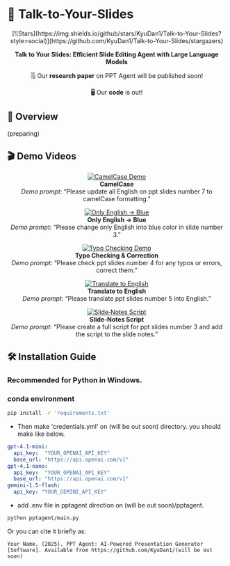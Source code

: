   # 🚀 Talk-to-Your-Slides
  


<div align="center">
[![Stars](https://img.shields.io/github/stars/KyuDan1/Talk-to-Your-Slides?style=social)](https://github.com/KyuDan1/Talk-to-Your-Slides/stargazers)


  
  **Talk to Your Slides: Efficient Slide Editing Agent with Large Language Models**
  
🗒️ Our **research paper** on PPT Agent will be published soon!

🖥️ Our **code** is out!
</div>

## 📖 Overview
(preparing)

## 🎬 Demo Videos

<div align="center">

[![CamelCase Demo](https://img.youtube.com/vi/9nJ0-yofr7Y/0.jpg)](https://youtu.be/9nJ0-yofr7Y "CamelCase Formatting")  
**CamelCase**  
*Demo prompt:* “Please update all English on ppt slides number 7 to camelCase formatting.”  

[![Only English → Blue](https://img.youtube.com/vi/eVSs6xi-bEs/0.jpg)](https://youtu.be/eVSs6xi-bEs "Only English Blue")  
**Only English → Blue**  
*Demo prompt:* “Please change only English into blue color in slide number 3.”  

[![Typo Checking Demo](https://img.youtube.com/vi/rBIBsnWX3W0/0.jpg)](https://youtu.be/rBIBsnWX3W0 "Typo Checking & Correction")  
**Typo Checking & Correction**  
*Demo prompt:* “Please check ppt slides number 4 for any typos or errors, correct them.”  

[![Translate to English](https://img.youtube.com/vi/GLS_9xh2C-4/0.jpg)](https://youtu.be/GLS_9xh2C-4 "Translate Slides")  
**Translate to English**  
*Demo prompt:* “Please translate ppt slides number 5 into English.”  

[![Slide‑Notes Script](https://img.youtube.com/vi/5vzYd5ov_Cs/0.jpg)](https://youtu.be/5vzYd5ov_Cs "Generate Slide Notes")  
**Slide‑Notes Script**  
*Demo prompt:* “Please create a full script for ppt slides number 3 and add the script to the slide notes.”  

</div>

## 🛠️ Installation Guide
### Recommended for Python in Windows.

### conda environment
```bash
pip install -r 'requirements.txt'
```
- Then make 'credentials.yml' on (will be out soon) directory.
you should make like below.
```yml
gpt-4.1-mini:
  api_key:  "YOUR_OPENAI_API_KEY"
  base_url: "https://api.openai.com/v1"
gpt-4.1-nano:
  api_key:  "YOUR_OPENAI_API_KEY"
  base_url: "https://api.openai.com/v1"
gemini-1.5-flash:
  api_key: "YOUR_GEMINI_API_KEY"
```
- add .env file in pptagent direction on (will be out soon)/pptagent.
```bash
python pptagent/main.py
```


Or you can cite it briefly as:

```
Your Name. (2025). PPT Agent: AI-Powered Presentation Generator [Software]. Available from https://github.com/KyuDan1/(will be out soon)
```
